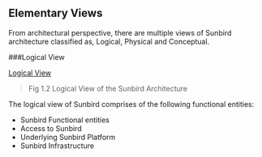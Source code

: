 ## Elementary Views 

From architectural perspective,  there are multiple views of Sunbird architecture  classified as, Logical, Physical  and Conceptual.

###Logical View  



 [Logical View](http://sunbird.github.com/images/log.jpg "The Stormtroopocat")

 
>Fig 1.2 Logical View of the Sunbird Architecture

The logical view of Sunbird comprises of the following functional entities:

+ Sunbird Functional entities 
+ Access to Sunbird 
+ Underlying Sunbird Platform 
+ Sunbird Infrastructure 
